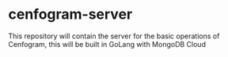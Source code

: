 # cenfogram-server
This repository will contain the server for the basic operations of Cenfogram, this will be built in GoLang with MongoDB Cloud
